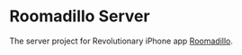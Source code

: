 # Roomadillo Server

The server project for Revolutionary iPhone app [Roomadillo](https://github.com/bdevore17/Roomadillo).

